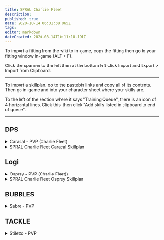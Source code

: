 ```yaml
---
title: SPRAL Charlie Fleet
description: 
published: true
date: 2020-10-14T06:31:38.065Z
tags: 
editor: markdown
dateCreated: 2020-08-14T10:11:18.191Z
---
```


To import a fitting from the wiki to in-game, copy the fitting then go to your fitting window in-game (ALT + F).

Click the spanner to the left then at the bottom left click Import and Export > Import from Clipboard.

---
To import a skillplan, go to the pastebin links and copy all of its contents. Then go in-game and into your character sheet where your skills are.

To the left of the section where it says "Training Queue", there is an icon of 4 horizontal lines. Click this, then click "Add skills listed in clipboard to end of queue".

---
## DPS

<details>
  <summary>Caracal - PVP (Charlie Fleet)</summary>
[Caracal, Caracal - PVP (Charlie Fleet)]

Damage Control II
Ballistic Control System II
Ballistic Control System II
Ballistic Control System II

50MN Quad LiF Restrained Microwarpdrive
Large Shield Extender II
Large Shield Extender II
Multispectrum Shield Hardener II
Multispectrum Shield Hardener II

Rapid Light Missile Launcher II
Rapid Light Missile Launcher II
Rapid Light Missile Launcher II
Rapid Light Missile Launcher II
Rapid Light Missile Launcher II

Medium EM Shield Reinforcer I
Medium Core Defense Field Extender I
Medium Core Defense Field Extender I


Warrior II x2


Inferno Fury Light Missile x1000
Mjolnir Fury Light Missile x1000
Nova Fury Light Missile x1000
Scourge Fury Light Missile x1000
Caldari Navy Inferno Light Missile x1000
Caldari Navy Mjolnir Light Missile x1000
Caldari Navy Nova Light Missile x1000
Caldari Navy Scourge Light Missile x1000
Nanite Repair Paste x50
</details>

<details>
  <summary>SPRAL Charlie Fleet Caracal Skillplan</summary>

  https://pastebin.com/dgnHYbDH
</details>


## Logi

<details>
  <summary>Osprey - PVP (Charlie Fleet))</summary>
[Osprey, Osprey - PVP (Charlie Fleet)]

Damage Control II
Mark I Compact Reactor Control Unit
Power Diagnostic System II

50MN Quad LiF Restrained Microwarpdrive
Large Shield Extender II
Large Shield Extender II
Multispectrum Shield Hardener II
EM Shield Hardener II

Medium Murky Compact Remote Shield Booster
Medium Murky Compact Remote Shield Booster
Medium Murky Compact Remote Shield Booster
Medium Inductive Compact Remote Capacitor Transmitter
Medium Inductive Compact Remote Capacitor Transmitter

Medium Thermal Armor Reinforcer I
Medium Core Defense Field Extender I
Medium Core Defense Field Extender I


Light Armor Maintenance Bot I x1
Warrior II x3


Nanite Repair Paste x50
</details>

<details>
  <summary>SPRAL Charlie Fleet Osprey Skillplan</summary>

  https://pastebin.com/2pj0yjCS
</details>

## BUBBLES

<details>
  <summary>Sabre - PVP</summary>
[Sabre, Sabre - PVP]

IFFA Compact Damage Control
Nanofiber Internal Structure II

5MN Quad LiF Restrained Microwarpdrive
Medium Shield Extender II
Medium Shield Extender II
Initiated Compact Warp Scrambler

Interdiction Sphere Launcher I
Prototype Cloaking Device I
125mm Gatling AutoCannon II
125mm Gatling AutoCannon II
125mm Gatling AutoCannon II
125mm Gatling AutoCannon II
125mm Gatling AutoCannon II
125mm Gatling AutoCannon II

Small Hyperspatial Velocity Optimizer I
Small Hyperspatial Velocity Optimizer I


Barrage S x2000
Hail S x2000
Warp Disrupt Probe x60
Nanite Repair Paste x50
EMP S x4000
Republic Fleet EMP S x2000
</details>

## TACKLE

<details>
  <summary>Stiletto - PVP</summary>
[Stiletto, Stiletto - PVP]

Damage Control II
Nanofiber Internal Structure II
Nanofiber Internal Structure II

5MN Quad LiF Restrained Microwarpdrive
Warp Disruptor II
Warp Scrambler II
Republic Fleet Medium Shield Extender

Core Probe Launcher II
[Empty High slot]
[Empty High slot]

Small Ionic Field Projector II
Small Hyperspatial Velocity Optimizer II


Nanite Repair Paste x50
Sisters Core Scanner Probe x8
</details>